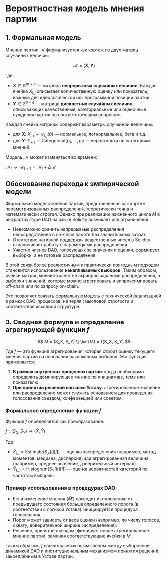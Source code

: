 # Вероятностная модель мнения партии

## 1. Формальная модель

Мнение партии $\mathcal{M}$ формализуется как кортеж из двух матриц случайных величин:

$$
\mathcal{M} = (\mathbf{X}, \mathbf{Y})
$$

где:

- $\mathbf{X} \in \mathbb{R}^{m \times n}$ — матрица **непрерывных случайных величин**. Каждая ячейка $X_{i,j}$ описывает количественную оценку или показатель, важный для идеологической или программной позиции партии.
- $\mathbf{Y} \in \mathbb{Z}^{p \times q}$ — матрица **дискретных случайных величин**, описывающих качественные, категориальные или оценочные суждения партии по соответствующим вопросам.

Каждая ячейка матрицы содержит параметры случайной величины:
- для $\mathbf{X}$: $X_{i,j} \sim \mathcal{D}_{i,j}(\theta)$ — нормальное, логнормальное, бета и т.д.
- для $\mathbf{Y}$: $Y_{k,l} \sim \text{Categorical}(p_1, ..., p_r)$ — вероятности по категориям мнений.

Модель $\mathcal{M}$ может изменяться во времени:

$\mathcal{M}_{t} \rightarrow \mathcal{M}_{t+1} = \mathcal{M}_{t} + \Delta\mathcal{M}$

## Обоснование перехода к эмпирической модели

Формальная модель мнения партии, представленная как кортеж параметризованных распределений, теоретически точна и математически строгая. Однако при реализации жизненного цикла $M$ в инфраструктуре DAO на языке Solidity возникает ряд ограничений:

- Невозможно хранить непрерывные распределения непосредственно в on-chain памяти без значительных затрат.
- Отсутствие нативной поддержки вещественных чисел в Solidity ограничивает работу с параметрами распределений.
- Участие членов DAO, голосующих за значения и оценки, формирует выборки, а не готовые распределения.

В этой связи более реалистичным и практически пригодным подходом становится использование **накапливаемых выборок**. Таким образом, ячейки матриц мнения хранят не априорно заданные распределения, а выборки значений, которые можно агрегировать и аппроксимировать off-chain или по запросу on-chain.

Это позволяет связать формальную модель с технической реализацией в рамках DAO-процессов, не теряя смысловой строгости и соответствия исходной структуре.

## 3. Сводная формула и определение агрегирующей функции $f$

$$
M = (S_X, S_Y) \\
\hat{M} = f(S_X, S_Y)
$$

Где $f$ — это функция агрегирования, которая строит оценку текущего мнения партии на основании накопленных выборок. Эта функция применяется:

1. **В рамках внутренних процессов партии**: когда необходимо определить доминирующее мнение по инициативе, теме или показателю.
2. **При принятии решений согласно Уставу**: агрегированное значение или распределение может служить основанием для проведения голосования съездом, конференцией или советом.

### Формальное определение функции $f$

Функция $f$ определяется как преобразование:

$f : (S_X, S_Y) → (\hat{X}, \hat{Y})$


Где:
- $\hat{X}_{i,j} = \text{Estimate}(S_X[i][j])$ — оценка распределения (например, метод моментов, медиана, дисперсия) или агрегированная величина (например, среднее значение, доверительный интервал).
- $\hat{Y}_{k,l} = \text{Histogram}(S_Y[k][l])$ — оценка вероятностей категорий по частотам выборки.

### Пример использования в процедурах DAO:
- Если изменение мнения ($\hat{M}'$) приводит к отклонению от предыдущего состояния больше определённого порога (в соответствии с логикой Устава), инициируется процедура голосования.
- Порог может зависеть от веса оценки (например, по числу голосов, охвату, доверительной ширине распределения).
- Решение, принятое съездом, фиксирует новое агрегированное мнение партии, заменяя соответствующие ячейки в $M$.

Таким образом, $f$ является связующим звеном между выборочной динамикой DAO и институциональным механизмом принятия решений, закреплённым в Уставе партии.